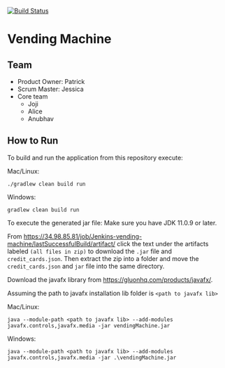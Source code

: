 [![Build Status](https://34.98.85.81/job/Jenkins-vending-machine/badge/icon)](https://34.98.85.81/job/Jenkins-vending-machine/)

# Vending Machine

## Team
- Product Owner: Patrick
- Scrum Master: Jessica
- Core team
  - Joji
  - Alice
  - Anubhav

## How to Run

To build and run the application from this repository execute:

Mac/Linux:
```
./gradlew clean build run
```

Windows:
```
gradlew clean build run
```

To execute the generated jar file:
Make sure you have JDK 11.0.9 or later.

From https://34.98.85.81/job/Jenkins-vending-machine/lastSuccessfulBuild/artifact/ 
click the text under the artifacts labeled `(all files in zip)` to download the `.jar` file
and `credit_cards.json`.
Then extract the zip into a folder and move the `credit_cards.json` and `jar` file into 
the same directory.

Download the javafx library from https://gluonhq.com/products/javafx/.

Assuming the path to javafx installation lib folder is `<path to javafx lib>`

Mac/Linux:
```
java --module-path <path to javafx lib> --add-modules javafx.controls,javafx.media -jar vendingMachine.jar
```

Windows:
```
java --module-path <path to javafx lib> --add-modules javafx.controls,javafx.media -jar .\vendingMachine.jar
```